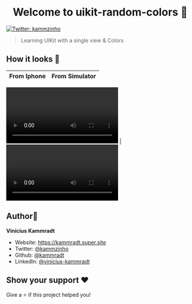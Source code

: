 <h1 align="center">Welcome to uikit-random-colors 👋</h1>
<p>
  <a href="https://twitter.com/kammzinho" target="_blank">
    <img alt="Twitter: kammzinho" src="https://img.shields.io/twitter/follow/kammzinho.svg?style=social" />
  </a>
</p>

> Learning UIKit with a single view & Colors

## How it looks 📸

From Iphone             |  From Simulator
:-------------------------:|:-------------------------:
![From Iphone](https://user-images.githubusercontent.com/34798570/202917999-8dcd8283-687e-41c6-a6f6-ccbf3c98e753.mp4)
  |  ![From Simulator](https://user-images.githubusercontent.com/34798570/202918027-1388d268-d553-4063-9e19-d1f0188d8f52.mov)




## Author👤

**Vinícius Kammradt**

* Website: https://kammradt.super.site
* Twitter: [@kammzinho](https://twitter.com/kammzinho)
* Github: [@kammradt](https://github.com/kammradt)
* LinkedIn: [@vinicius-kammradt](https://linkedin.com/in/vinicius-kammradt)

## Show your support ♥️

Give a ⭐️ if this project helped you!